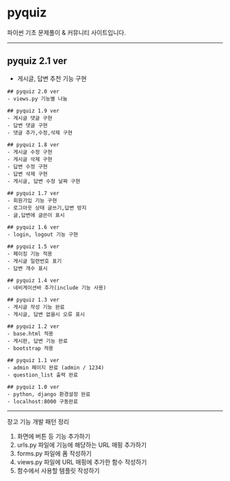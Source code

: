 # pyquiz
파이썬 기초 문제풀이 & 커뮤니티 사이트입니다.

---
## pyquiz 2.1 ver
- 게시글, 답변 추천 기능 구현
```
## pyquiz 2.0 ver
- views.py 기능별 나눔
```
```
## pyquiz 1.9 ver
- 게시글 댓글 구현
- 답변 댓글 구현
- 댓글 추가,수정,삭제 구현
```
```
## pyquiz 1.8 ver
- 게시글 수정 구현
- 게시글 삭제 구현
- 답변 수정 구현
- 답변 삭제 구현
- 게시글, 답변 수정 날짜 구현
```
```
## pyquiz 1.7 ver
- 회원가입 기능 구현
- 로그아웃 상태 글쓰기,답변 방지
- 글,답변에 글쓴이 표시
```
```
## pyquiz 1.6 ver
- login, logout 기능 구현
```
```
## pyquiz 1.5 ver
- 페이징 기능 적용
- 게시글 일련번호 표기
- 답변 개수 표시
```
```
## pyquiz 1.4 ver
- 네비게이션바 추가(include 기능 사용)
```
```
## pyquiz 1.3 ver
- 게시글 작성 기능 완료
- 게시글, 답변 없을시 오류 표시
```
```
## pyquiz 1.2 ver
- base.html 적용
- 게시판, 답변 기능 완료
- bootstrap 적용
```
```
## pyquiz 1.1 ver
- admin 페이지 완료 (admin / 1234)
- question_list 출력 완료
```
```
## pyquiz 1.0 ver
- python, django 환경설정 완료
- localhost:8000 구동완료
```

---
장고 기능 개발 패턴 정리

1. 화면에 버튼 등 기능 추가하기
2. urls.py 파일에 기능에 해당하는 URL 매핑 추가하기
3. forms.py 파일에 폼 작성하기
4. views.py 파일에 URL 매핑에 추가한 함수 작성하기
5. 함수에서 사용할 템플릿 작성하기